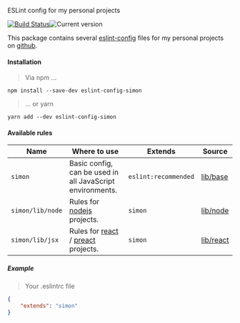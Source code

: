 ESLint config for my personal projects

[![Build Status](https://img.shields.io/travis/eslint-config-simon.svg?style=popout-square)](https://travis-ci.org/eslint-config-simon)![Current version](https://img.shields.io/github/tag/eslint-config-simon.svg?color=3498DB&label=version&style=flat-square)


This package contains several [eslint-config](https://eslint.org/docs/user-guide/configuring) files for my personal projects on [github](https://github.com/Simonwep).

#### Installation

> Via npm ...

```shell
npm install --save-dev eslint-config-simon
```

> ... or yarn

````
yarn add --dev eslint-config-simon
````


#### Available rules

| Name            | Where to use                                              | Extends              | Source            |
| ------------------------- | --------------------------------------------------------- | --------------------------------------------------------- | --------------------- |
| `simon`        | Basic config, can be used in all JavaScript environments.   | `eslint:recommended` | [lib/base](lib/base.js) |
| `simon/lib/node` | Rules for [nodejs](https://nodejs.org/en/) projects. | `simon` | [lib/node](lib/node.js) |
| `simon/lib/jsx` | Rules for [react](https://reactjs.org/) / [preact](https://preactjs.com/) projects. | `simon` | [lib/react](lib/react.js) |

##### Example

> Your .eslintrc file

````json
{
    "extends": "simon"
}
````

